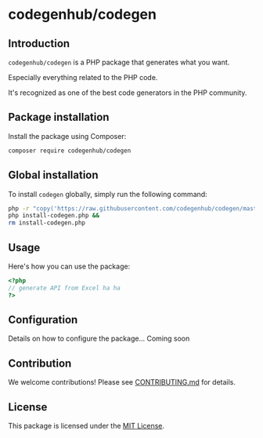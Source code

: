 # codegenhub/codegen

## Introduction
`codegenhub/codegen` is a PHP package that generates what you want.

Especially everything related to the PHP code.

It's recognized as one of the best code generators in the PHP community.

## Package installation

Install the package using Composer:
```bash
composer require codegenhub/codegen
```

## Global installation

To install `codegen` globally, simply run the following command:

```bash
php -r "copy('https://raw.githubusercontent.com/codegenhub/codegen/master/install-codegen.php', 'install-codegen.php');" && 
php install-codegen.php && 
rm install-codegen.php
```

## Usage
Here's how you can use the package:
```php
<?php
// generate API from Excel ha ha
?>
```

## Configuration
Details on how to configure the package... Coming soon

## Contribution
We welcome contributions! Please see [CONTRIBUTING.md](CONTRIBUTING.md) for details.

## License
This package is licensed under the [MIT License](LICENSE).

